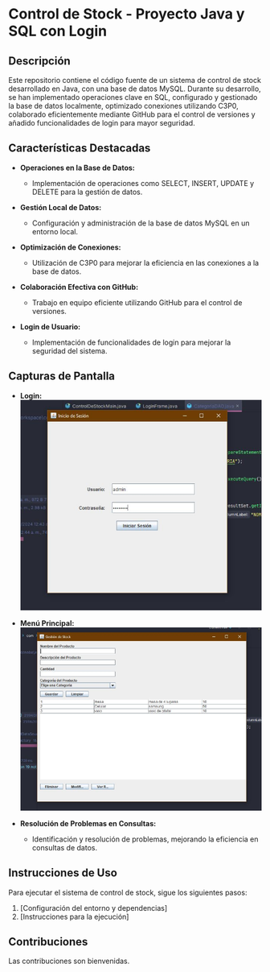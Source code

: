 # Control de Stock - Proyecto Java y SQL con Login

## Descripción
Este repositorio contiene el código fuente de un sistema de control de stock desarrollado en Java, con una base de datos MySQL. Durante su desarrollo, se han implementado operaciones clave en SQL, configurado y gestionado la base de datos localmente, optimizado conexiones utilizando C3P0, colaborado eficientemente mediante GitHub para el control de versiones y añadido funcionalidades de login para mayor seguridad.

## Características Destacadas
- **Operaciones en la Base de Datos:**
  - Implementación de operaciones como SELECT, INSERT, UPDATE y DELETE para la gestión de datos.

- **Gestión Local de Datos:**
  - Configuración y administración de la base de datos MySQL en un entorno local.

- **Optimización de Conexiones:**
  - Utilización de C3P0 para mejorar la eficiencia en las conexiones a la base de datos.

- **Colaboración Efectiva con GitHub:**
  - Trabajo en equipo eficiente utilizando GitHub para el control de versiones.

- **Login de Usuario:**
  - Implementación de funcionalidades de login para mejorar la seguridad del sistema.
  
## Capturas de Pantalla
- **Login:**
  ![Login](img/login.JPG)
  
- **Menú Principal:**
  ![Menú Principal](img/menu.JPG)

- **Resolución de Problemas en Consultas:**
  - Identificación y resolución de problemas, mejorando la eficiencia en consultas de datos.
  
## Instrucciones de Uso
Para ejecutar el sistema de control de stock, sigue los siguientes pasos:

1. [Configuración del entorno y dependencias]
2. [Instrucciones para la ejecución]

## Contribuciones
Las contribuciones son bienvenidas. 
